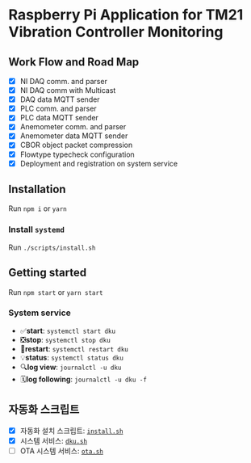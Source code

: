 # Raspberry Pi Application for TM21 Vibration Controller Monitoring

## Work Flow and Road Map

- [x] NI DAQ comm. and parser
- [x] NI DAQ comm with Multicast
- [x] DAQ data MQTT sender
- [x] PLC comm. and parser
- [x] PLC data MQTT sender
- [x] Anemometer comm. and parser
- [x] Anemometer data MQTT sender
- [x] CBOR object packet compression
- [x] Flowtype typecheck configuration
- [x] Deployment and registration on system service

## Installation

Run `npm i` or `yarn`

### Install `systemd`

Run `./scripts/install.sh`

## Getting started

Run `npm start` or `yarn start`

### System service

- ✅**start**: `systemctl start dku`
- ❎**stop**: `systemctl stop dku`
- 🔧**restart**: `systemctl restart dku`
- 💡**status**: `systemctl status dku`
- 🔍**log view**: `journalctl -u dku`
- 🗓**log following**: `journalctl -u dku -f`

## 자동화 스크립트

- [x] 자동화 설치 스크립트: [`install.sh`](scripts/install.sh)
- [x] 시스템 서비스: [`dku.sh`](scripts/dku.sh)
- [ ] OTA 시스템 서비스: [`ota.sh`](scripts/ota.sh)
